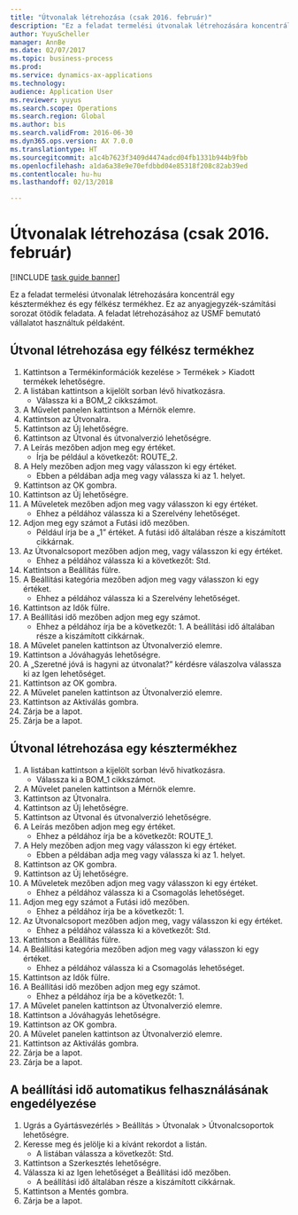 ```yaml
--- 
title: "Útvonalak létrehozása (csak 2016. február)"
description: "Ez a feladat termelési útvonalak létrehozására koncentrál egy késztermékhez és egy félkész termékhez."
author: YuyuScheller
manager: AnnBe
ms.date: 02/07/2017
ms.topic: business-process
ms.prod: 
ms.service: dynamics-ax-applications
ms.technology: 
audience: Application User
ms.reviewer: yuyus
ms.search.scope: Operations
ms.search.region: Global
ms.author: bis
ms.search.validFrom: 2016-06-30
ms.dyn365.ops.version: AX 7.0.0
ms.translationtype: HT
ms.sourcegitcommit: a1c4b7623f3409d4474adcd04fb1331b944b9fbb
ms.openlocfilehash: a1da6a38e9e70efdbbd04e85318f208c82ab39ed
ms.contentlocale: hu-hu
ms.lasthandoff: 02/13/2018

---
```

# <a name="create-routes-february-2016-only"></a>Útvonalak létrehozása (csak 2016. február)

[!INCLUDE [task guide banner](../../includes/task-guide-banner.md)]

Ez a feladat termelési útvonalak létrehozására koncentrál egy késztermékhez és egy félkész termékhez. Ez az anyagjegyzék-számítási sorozat ötödik feladata. A feladat létrehozásához az USMF bemutató vállalatot használtuk példaként.


## <a name="create-a-route-for-a-semi-finished-product"></a>Útvonal létrehozása egy félkész termékhez
1. Kattintson a Termékinformációk kezelése > Termékek > Kiadott termékek lehetőségre.
2. A listában kattintson a kijelölt sorban lévő hivatkozásra.
    * Válassza ki a BOM_2 cikkszámot.  
3. A Művelet panelen kattintson a Mérnök elemre.
4. Kattintson az Útvonalra.
5. Kattintson az Új lehetőségre.
6. Kattintson az Útvonal és útvonalverzió lehetőségre.
7. A Leírás mezőben adjon meg egy értéket.
    * Írja be például a következőt: ROUTE_2.  
8. A Hely mezőben adjon meg vagy válasszon ki egy értéket.
    * Ebben a példában adja meg vagy válassza ki az 1. helyet.  
9. Kattintson az OK gombra.
10. Kattintson az Új lehetőségre.
11. A Műveletek mezőben adjon meg vagy válasszon ki egy értéket.
    * Ehhez a példához válassza ki a Szerelvény lehetőséget.  
12. Adjon meg egy számot a Futási idő mezőben.
    * Például írja be a „1” értéket. A futási idő általában része a kiszámított cikkárnak.  
13. Az Útvonalcsoport mezőben adjon meg, vagy válasszon ki egy értéket.
    * Ehhez a példához válassza ki a következőt: Std.  
14. Kattintson a Beállítás fülre.
15. A Beállítási kategória mezőben adjon meg vagy válasszon ki egy értéket.
    * Ehhez a példához válassza ki a Szerelvény lehetőséget.  
16. Kattintson az Idők fülre.
17. A Beállítási idő mezőben adjon meg egy számot.
    * Ehhez a példához írja be a következőt: 1. A beállítási idő általában része a kiszámított cikkárnak.  
18. A Művelet panelen kattintson az Útvonalverzió elemre.
19. Kattintson a Jóváhagyás lehetőségre.
20. A „Szeretné jóvá is hagyni az útvonalat?” kérdésre válaszolva válassza ki az Igen lehetőséget.
21. Kattintson az OK gombra.
22. A Művelet panelen kattintson az Útvonalverzió elemre.
23. Kattintson az Aktiválás gombra.
24. Zárja be a lapot.
25. Zárja be a lapot.

## <a name="create-a-route-for-a-finished-product"></a>Útvonal létrehozása egy késztermékhez
1. A listában kattintson a kijelölt sorban lévő hivatkozásra.
    * Válassza ki a BOM_1 cikkszámot.  
2. A Művelet panelen kattintson a Mérnök elemre.
3. Kattintson az Útvonalra.
4. Kattintson az Új lehetőségre.
5. Kattintson az Útvonal és útvonalverzió lehetőségre.
6. A Leírás mezőben adjon meg egy értéket.
    * Ehhez a példához írja be a következőt: ROUTE_1.  
7. A Hely mezőben adjon meg vagy válasszon ki egy értéket.
    * Ebben a példában adja meg vagy válassza ki az 1. helyet.  
8. Kattintson az OK gombra.
9. Kattintson az Új lehetőségre.
10. A Műveletek mezőben adjon meg vagy válasszon ki egy értéket.
    * Ehhez a példához válassza ki a Csomagolás lehetőséget.  
11. Adjon meg egy számot a Futási idő mezőben.
    * Ehhez a példához írja be a következőt: 1.  
12. Az Útvonalcsoport mezőben adjon meg, vagy válasszon ki egy értéket.
    * Ehhez a példához válassza ki a következőt: Std.  
13. Kattintson a Beállítás fülre.
14. A Beállítási kategória mezőben adjon meg vagy válasszon ki egy értéket.
    * Ehhez a példához válassza ki a Csomagolás lehetőséget.  
15. Kattintson az Idők fülre.
16. A Beállítási idő mezőben adjon meg egy számot.
    * Ehhez a példához írja be a következőt: 1.  
17. A Művelet panelen kattintson az Útvonalverzió elemre.
18. Kattintson a Jóváhagyás lehetőségre.
19. Kattintson az OK gombra.
20. A Művelet panelen kattintson az Útvonalverzió elemre.
21. Kattintson az Aktiválás gombra.
22. Zárja be a lapot.
23. Zárja be a lapot.

## <a name="enable-automatic-consumption-of-setup-time"></a>A beállítási idő automatikus felhasználásának engedélyezése
1. Ugrás a Gyártásvezérlés > Beállítás > Útvonalak > Útvonalcsoportok lehetőségre.
2. Keresse meg és jelölje ki a kívánt rekordot a listán.
    * A listában válassza a következőt: Std.  
3. Kattintson a Szerkesztés lehetőségre.
4. Válassza ki az Igen lehetőséget a Beállítási idő mezőben.
    * A beállítási idő általában része a kiszámított cikkárnak.  
5. Kattintson a Mentés gombra.
6. Zárja be a lapot.


